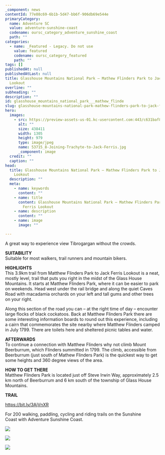```yaml
---
_component: news
contentId: 77e08c69-6b1b-5d47-bb6f-906db69e544e
primaryCategory:
  name: Adventure SC
  value: adventure-sunshine-coast
  codename: oursc_category_adventure_sunshine_coast
  path: ""
categories:
  - name: _Featured - Legacy. Do not use
    value: featured
    codename: oursc_category_featured
    path: ""
tags: []
publishedAt: null
publishedAtLast: null
title: Glasshouse Mountains National Park – Mathew Flinders Park to Jack Ferris
  Lookout
overline: ""
subheading: ""
description: ""
id: glasshouse_mountains_national_park___mathew_flinde
slug: glasshouse-mountains-national-park-mathew-flinders-park-to-jack-ferris-lookout
hero:
  images:
    - src: https://preview-assets-us-01.kc-usercontent.com:443/c631baf8-1b46-001f-580c-d0001b68b4a8/5c59aea0-bd39-4b68-80e5-0bafd0f84f61/53715_8-Joining-Trachyte-to-Jack-Ferris.jpg
      alt: ""
      size: 438411
      width: 1305
      height: 979
      type: image/jpeg
      name: 53715_8-Joining-Trachyte-to-Jack-Ferris.jpg
      _component: image
  credit: ""
  caption: ""
head:
  title: Glasshouse Mountains National Park – Mathew Flinders Park to Jack Ferris
    Lookout
  description: ""
  meta:
    - name: keywords
      content: ""
    - name: title
      content: Glasshouse Mountains National Park – Mathew Flinders Park to Jack
        Ferris Lookout
    - name: description
      content: ""
    - name: image
      image: ""

---
```

A great way to experience view Tibrogargan without the crowds.

**SUITABILITY**\
Suitable for most walkers, trail runners and mountain bikers.

**HIGHLIGHTS**\
This 3.9km trail from Matthew Flinders Park to Jack Ferris Lookout is a neat, mostly level, trail that puts you right in the midst of the Glass House Mountains. It starts at Matthew Flinders Park, where it can be easier to park on weekends. Head west under the rail bridge and along the quiet Caves Road with macadamia orchards on your left and tall gums and other trees on your right.

Along this section of the road you can – at the right time of day – encounter large flocks of black cockatoos. Back at Matthew Flinders Park there are some interesting information boards to round out this experience, including a cairn that commemorates the site nearby where Matthew Flinders camped in July 1799. There are toilets here and sheltered picnic tables and water.

**AFTERWARDS**\
To continue a connection with Matthew Flinders why not climb Mount Beerburrum, which Flinders summitted in 1799. The climb, accessible from Beerburrum (just south of Mathew Flinders Park) is the quickest way to get some heights and 360 degree views of the area.

**HOW TO GET THERE**\
Matthew Flinders Park is located just off Steve Irwin Way, approximately 2.5 km north of Beerburrum and 6 km south of the township of Glass House Mountains.

**TRAIL**

<https://bit.ly/3AjVnXR>


For 200 walking, paddling, cycling and riding trails on the Sunshine Coast with Adventure Sunshine Coast. 

![](https://preview-assets-us-01.kc-usercontent.com:443/c631baf8-1b46-001f-580c-d0001b68b4a8/d50d8c1b-9543-453c-9cc2-ed81ad097e2b/53715_2-Matt-Flinders-dedication-Plaque.jpg)

![](https://preview-assets-us-01.kc-usercontent.com:443/c631baf8-1b46-001f-580c-d0001b68b4a8/3e198f64-5f59-4858-a31d-fb24e14fb04d/53715_7-Mine-Shaft.jpg)

![](https://preview-assets-us-01.kc-usercontent.com:443/c631baf8-1b46-001f-580c-d0001b68b4a8/fe0f6bbc-6117-432c-ad37-60c42deb98b7/53715_6-Jack-Ferris-Circuit-A.jpg)
